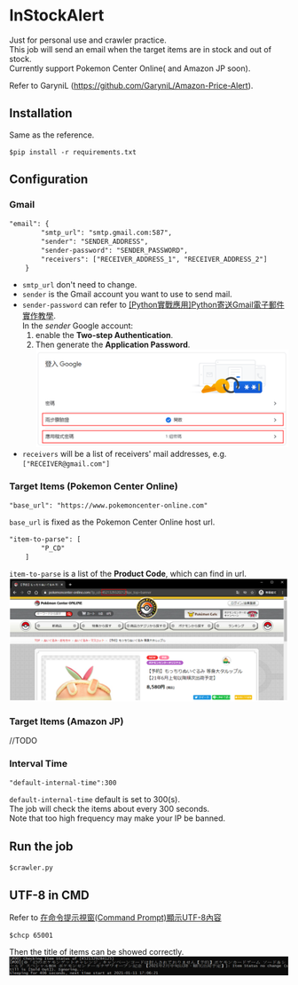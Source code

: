 # InStockAlert
Just for personal use and crawler practice.  
This job will send an email when the target items are in stock and out of stock.  
Currently support Pokemon Center Online( and Amazon JP soon).  

Refer to GaryniL (https://github.com/GaryniL/Amazon-Price-Alert).

## Installation
Same as the reference.
```
$pip install -r requirements.txt
```

## Configuration
### Gmail
```
"email": {
        "smtp_url": "smtp.gmail.com:587",
        "sender": "SENDER_ADDRESS",
        "sender-password": "SENDER_PASSWORD",
        "receivers": ["RECEIVER_ADDRESS_1", "RECEIVER_ADDRESS_2"]
    }
```
- `smtp_url` don't need to change.
- `sender` is the Gmail account you want to use to send mail.
- `sender-password` can refer to [[Python實戰應用]Python寄送Gmail電子郵件實作教學](https://www.learncodewithmike.com/2020/02/python-email.html).  
In the *sender* Google account:  
    1. enable the **Two-step Authentication**.  
    2. Then generate the **Application Password**.  
![](./img/Gmail.PNG)  
- `receivers` will be a list of receivers' mail addresses, e.g. `["RECEIVER@gmail.com"]`

### Target Items (Pokemon Center Online)
```
"base_url": "https://www.pokemoncenter-online.com"
```
`base_url` is fixed as the Pokemon Center Online host url.
```
"item-to-parse": [
        "P_CD"
    ]
```
`item-to-parse` is a list of the **Product Code**, which can find in url.
![](./img/pokemon_center.PNG)  

### Target Items (Amazon JP)
//TODO

### Interval Time
```
"default-internal-time":300
```
`default-internal-time` default is set to 300(s).  
The job will check the items about every 300 seconds.  
Note that too high frequency may make your IP be banned.

## Run the job
```
$crawler.py
```

## UTF-8 in CMD
Refer to [在命令提示視窗(Command Prompt)顯示UTF-8內容](https://blog.darkthread.net/blog/command-prompt-codepage/)
```
$chcp 65001
```
Then the title of items can be showed correctly.  
![](./img/utf8.PNG)  
